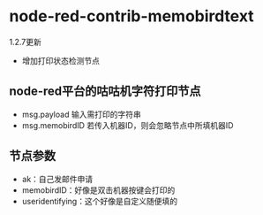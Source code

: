 # node-red-contrib-memobirdtext

1.2.7更新

* 增加打印状态检测节点

## node-red平台的咕咕机字符打印节点

* msg.payload 输入需打印的字符串
* msg.memobirdID 若传入机器ID，则会忽略节点中所填机器ID

## 节点参数

* ak：自己发邮件申请
* memobirdID：好像是双击机器按键会打印的
* useridentifying：这个好像是自定义随便填的